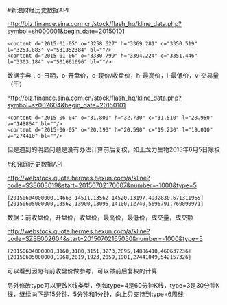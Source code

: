 #新浪财经历史数据API

http://biz.finance.sina.com.cn/stock/flash_hq/kline_data.php?symbol=sh000001&begin_date=20150101

    <content d="2015-01-05" o="3258.627" h="3369.281" c="3350.519" l="3253.883" v="531352384" bl=""/>
    <content d="2015-01-06" o="3330.799" h="3394.224" c="3351.446" l="3303.184" v="501661696" bl=""/>

数据字典：d-日期，o-开盘价，c-现价/收盘价，h-最高价，l-最低价，v-交易量（手）

http://biz.finance.sina.com.cn/stock/flash_hq/kline_data.php?symbol=sz002604&begin_date=20150101

    <content d="2015-06-04" o="31.800" h="32.730" c="31.510" l="28.950" v="148864" bl=""/>
    <content d="2015-06-05" o="20.190" h="20.590" c="19.230" l="19.010" v="274410" bl=""/>

但是遇到的明显问题是没有办法计算前后复权，如上龙力生物2015年6月5日除权

#和讯网历史数据API

http://webstock.quote.hermes.hexun.com/a/kline?code=SSE603019&start=20150702170007&number=-1000&type=5

    [20150604000000,14663,14511,13562,14520,13197,4932830,671311965]
    [20150605000000,13562,13900,13095,14100,12740,5696791,760090971]

数据：前收盘价，开盘价，收盘价，最高价，最低价，成交量，成交额

http://webstock.quote.hermes.hexun.com/a/kline?code=SZSE002604&start=20150702165050&number=-1000&type=5

    [20150604000000,3160,3180,3151,3273,2895,14886410,460637236]
    [20150605000000,1968,2019,1923,2059,1901,27441049,542157326]

可以看到因为有前收盘价做参考，可以做前后复权的计算

另外修改type可以更改K线类型，例如type=4是60分钟K线，type=3是30分钟K线，继续向下是15分钟、5分钟和1分钟，向上只支持到type=6周线
